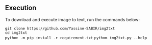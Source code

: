 Execution
---------

To download and execute image to text, run the commands below:

`git clone https://github.com/Yassine-SABIR/img2txt`  
`cd img2txt`  
`python -m pip install -r requirement.txt` 
`python img2txt.py --help`  
